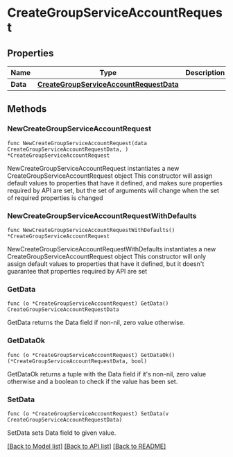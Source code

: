 # CreateGroupServiceAccountRequest

## Properties

Name | Type | Description | Notes
------------ | ------------- | ------------- | -------------
**Data** | [**CreateGroupServiceAccountRequestData**](CreateGroupServiceAccountRequestData.md) |  | 

## Methods

### NewCreateGroupServiceAccountRequest

`func NewCreateGroupServiceAccountRequest(data CreateGroupServiceAccountRequestData, ) *CreateGroupServiceAccountRequest`

NewCreateGroupServiceAccountRequest instantiates a new CreateGroupServiceAccountRequest object
This constructor will assign default values to properties that have it defined,
and makes sure properties required by API are set, but the set of arguments
will change when the set of required properties is changed

### NewCreateGroupServiceAccountRequestWithDefaults

`func NewCreateGroupServiceAccountRequestWithDefaults() *CreateGroupServiceAccountRequest`

NewCreateGroupServiceAccountRequestWithDefaults instantiates a new CreateGroupServiceAccountRequest object
This constructor will only assign default values to properties that have it defined,
but it doesn't guarantee that properties required by API are set

### GetData

`func (o *CreateGroupServiceAccountRequest) GetData() CreateGroupServiceAccountRequestData`

GetData returns the Data field if non-nil, zero value otherwise.

### GetDataOk

`func (o *CreateGroupServiceAccountRequest) GetDataOk() (*CreateGroupServiceAccountRequestData, bool)`

GetDataOk returns a tuple with the Data field if it's non-nil, zero value otherwise
and a boolean to check if the value has been set.

### SetData

`func (o *CreateGroupServiceAccountRequest) SetData(v CreateGroupServiceAccountRequestData)`

SetData sets Data field to given value.



[[Back to Model list]](../README.md#documentation-for-models) [[Back to API list]](../README.md#documentation-for-api-endpoints) [[Back to README]](../README.md)


